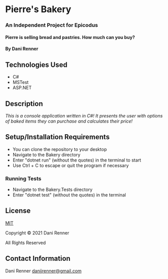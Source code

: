 # Pierre's Bakery
### An Independent Project for Epicodus

#### Pierre is selling bread and pastries. How much can you buy?

#### By Dani Renner

## Technologies Used

* C#
* MSTest
* ASP.NET

## Description
_This is a console application written in C#! It presents the user with options of baked items they can purchase and calculates their price!_


## Setup/Installation Requirements

* You can clone the repository to your desktop
* Navigate to the Bakery directory
* Enter "dotnet run" (without the quotes) in the terminal to start
* Use Ctrl + C to escape or quit the program if necessary

### Running Tests

* Navigate to the Bakery.Tests directory
* Enter "dotnet test" (without the quotes) in the terminal

## License

[MIT](https://opensource.org/licenses/MIT)

Copyright © 2021 Dani Renner

All Rights Reserved

## Contact Information

Dani Renner danijrenner@gmail.com
